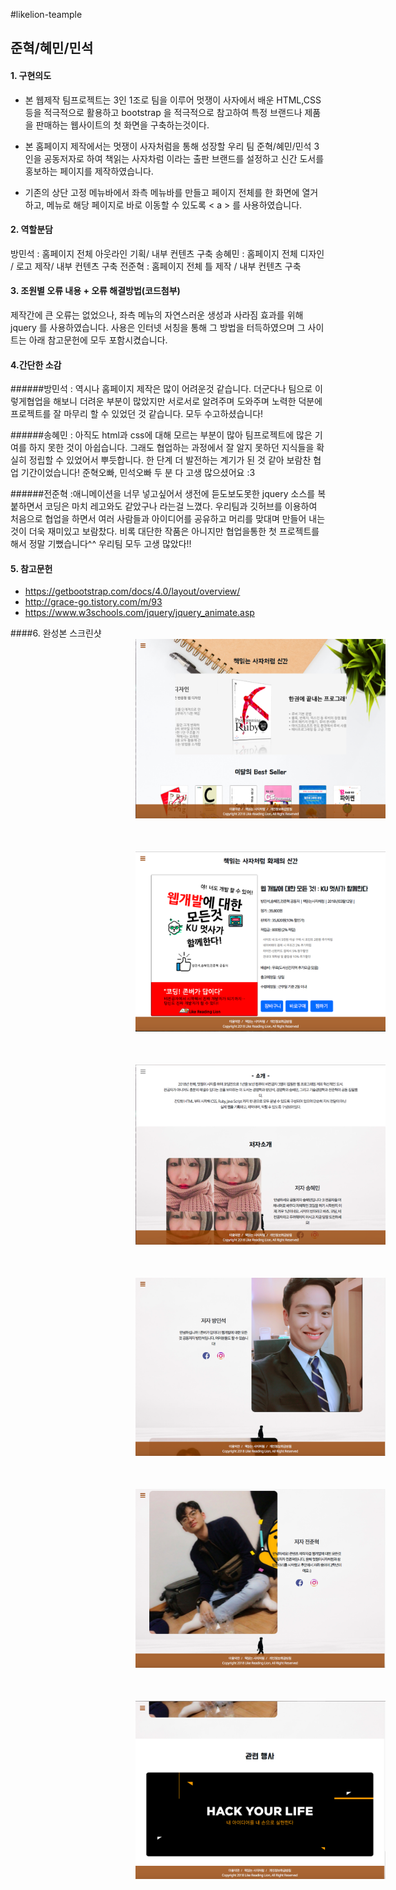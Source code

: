 #likelion-teample
## 준혁/혜민/민석


#### 1. 구현의도
- 본 웹제작 팀프로젝트는 3인 1조로 팀을 이루어 멋쟁이 사자에서 배운 HTML,CSS 등을 적극적으로 활용하고 bootstrap 을 적극적으로 참고하여 특정 브랜드나 제품을 판매하는 웹사이트의 첫 화면을 구축하는것이다.

- 본 홈페이지 제작에서는 멋쟁이 사자처럼을 통해 성장할 우리 팀 준혁/혜민/민석 3인을 공동저자로 하여 책읽는 사자차럼 이라는 출판 브랜드를 설정하고 신간 도서를 홍보하는 페이지를 제작하였습니다.


- 기존의 상단 고정 메뉴바에서 좌측 메뉴바를 만들고 페이지 전체를 한 화면에 열거하고, 메뉴로 해당 페이지로 바로 이동할 수 있도록 < a > 를 사용하였습니다.

#### 2. 역할분담
방민석 : 홈페이지 전체 아웃라인 기획/ 내부 컨텐츠 구축
송혜민 : 홈페이지 전체 디자인 / 로고 제작/ 내부 컨텐츠 구축
전준혁 : 홈페이지 전체 틀 제작 / 내부 컨텐츠 구축

#### 3. 조원별 오류 내용 + 오류 해결방법(코드첨부)
제작간에 큰 오류는 없었으나, 좌측 메뉴의 자연스러운 생성과 사라짐 효과를 위해 jquery 를 사용하였습니다. 사용은 인터넷 서칭을 통해 그 방법을 터득하였으며 그 사이트는 아래 참고문헌에 모두 포함시켰습니다.
#### 4.간단한 소감

######방민석 
: 역시나 홈페이지 제작은 많이 어려운것 같습니다. 더군다나 팀으로 이렇게협업을 해보니 더려운 부분이 많았지만 서로서로 알려주며 도와주며 노력한 덕분에 프로젝트를 잘 마무리 할 수 있었던 것 같습니다. 모두 수고하셨습니다!

######송혜민 
: 아직도 html과 css에 대해 모르는 부분이 많아 팀프로젝트에 많은 기여를 하지 못한 것이 아쉽습니다. 그래도 협업하는 과정에서 잘 알지 못하던 지식들을 확실히 정립할 수 있었어서 뿌듯합니다. 한 단계 더 발전하는 계기가 된 것 같아 보람찬 협업 기간이었습니다! 준혁오빠, 민석오빠 두 분 다 고생 많으셨어요 :3

######전준혁
:애니메이션을 너무 넣고싶어서 생전에 듣도보도못한 jquery 소스를 복붙하면서 코딩은 마치 레고와도 같았구나 라는걸 느꼈다. 우리팀과 깃허브를 이용하여 처음으로 협업을 하면서 여러 사람들과 아이디어를 공유하고 머리를 맞대며 만들어 내는 것이 더욱 재미있고 보람찼다. 비록 대단한 작품은 아니지만 협업을통한 첫 프로젝트를 해서 정말 기뻤습니다^^ 우리팀 모두 고생 많았다!!

#### 5. 참고문헌
- https://getbootstrap.com/docs/4.0/layout/overview/
- http://grace-go.tistory.com/m/93
- https://www.w3schools.com/jquery/jquery_animate.asp

####6. 완성본 스크린샷
<img style="margin-left: 200px; margin-bottom: 50px" width="400px" src="./img/final1.png">
<img style="margin-left: 200px; margin-bottom: 50px" width="400px" src="./img/final2.png">
<img style="margin-left: 200px; margin-bottom: 50px" width="400px" src="./img/final3.png">
<img style="margin-left: 200px; margin-bottom: 50px" width="400px" src="./img/final4.png">
<img style="margin-left: 200px; margin-bottom: 50px" width="400px" src="./img/final5.png">
<img style="margin-left: 200px; margin-bottom: 50px" width="400px" src="./img/final6.png">
